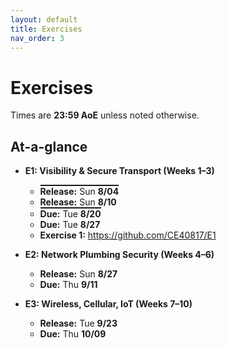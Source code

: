 ```yaml
---
layout: default
title: Exercises
nav_order: 3
---
```


# Exercises

Times are **23:59 AoE** unless noted otherwise.

## At-a-glance

- **E1: Visibility & Secure Transport (Weeks 1–3)**
  - <span class="prev">**Release:** Sun **8/04**</span>
  - **Release:** Sun **8/10**
  - <span class="prev">**Due:** Tue **8/20**</span>
  - **Due:** Tue **8/27**
  - **Exercise 1:** <https://github.com/CE40817/E1>

- **E2: Network Plumbing Security (Weeks 4–6)**
  - **Release:** Sun **8/27**
  - **Due:** Thu **9/11**

- **E3: Wireless, Cellular, IoT (Weeks 7–10)**
  - **Release:** Tue **9/23**
  - **Due:** Thu **10/09**

<style>
/* Robust overline that survives theme resets */
.prev {
  position: relative;
  display: inline-block;
  padding-top: 0.15em;      /* room for the line */
}
.prev::before {
  content: "";
  position: absolute;
  left: 0; right: 0; top: 0;
  height: 2px;              /* adjust thickness if needed */
  background: currentColor; /* matches the text color */
}
</style>
